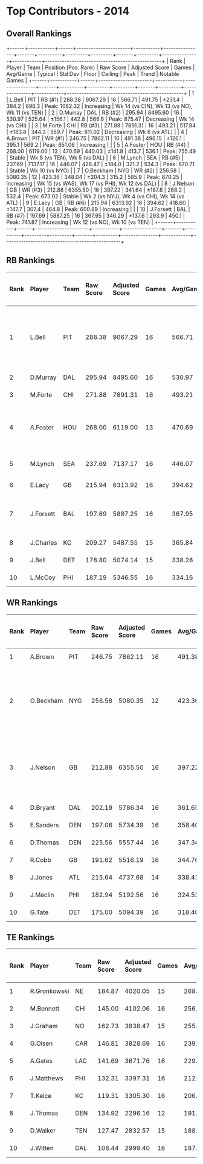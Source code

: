 # Top Contributors - 2014

## Overall Rankings

+------+-----------+------+----------------------+-----------+----------------+-------+----------+---------+---------+-------+---------+---------------+------------+------------------------------------------------+
| Rank | Player    | Team | Position (Pos. Rank) | Raw Score | Adjusted Score | Games | Avg/Game | Typical | Std Dev | Floor | Ceiling | Peak          | Trend      | Notable Games                                  |
+------+-----------+------+----------------------+-----------+----------------+-------+----------+---------+---------+-------+---------+---------------+------------+------------------------------------------------+
| 1    | L.Bell    | PIT  | RB (#1)              | 288.38    | 9067.29        | 16    | 566.71   | 491.75  | ±231.4  | 384.2 | 698.3   | Peak: 1082.32 | Increasing | Wk 14 (vs CIN), Wk 13 (vs NO), Wk 11 (vs TEN)  |
| 2    | D.Murray  | DAL  | RB (#2)              | 295.94    | 8495.60        | 16    | 530.97   | 525.64  | ±156.1  | 442.8 | 566.6   | Peak: 875.47  | Decreasing | Wk 14 (vs CHI)                                 |
| 3    | M.Forte   | CHI  | RB (#3)              | 271.88    | 7891.31        | 16    | 493.21   | 517.84  | ±183.8  | 344.3 | 559.7   | Peak: 811.02  | Decreasing | Wk 6 (vs ATL)                                  |
| 4    | A.Brown   | PIT  | WR (#1)              | 246.75    | 7862.11        | 16    | 491.38   | 496.15  | ±126.1  | 395.1 | 569.2   | Peak: 651.06  | Increasing |                                                |
| 5    | A.Foster  | HOU  | RB (#4)              | 268.00    | 6119.00        | 13    | 470.69   | 440.03  | ±141.8  | 413.7 | 536.1   | Peak: 755.49  | Stable     | Wk 8 (vs TEN), Wk 5 (vs DAL)                   |
| 6    | M.Lynch   | SEA  | RB (#5)              | 237.69    | 7137.17        | 16    | 446.07   | 428.47  | ±184.0  | 321.2 | 534.3   | Peak: 870.71  | Stable     | Wk 10 (vs NYG)                                 |
| 7    | O.Beckham | NYG  | WR (#2)              | 256.58    | 5080.35        | 12    | 423.36   | 348.04  | ±204.3  | 315.2 | 585.9   | Peak: 870.25  | Increasing | Wk 15 (vs WAS), Wk 17 (vs PHI), Wk 12 (vs DAL) |
| 8    | J.Nelson  | GB   | WR (#3)              | 212.88    | 6355.50        | 16    | 397.22   | 341.64  | ±187.8  | 268.2 | 532.4   | Peak: 673.02  | Stable     | Wk 2 (vs NYJ), Wk 4 (vs CHI), Wk 14 (vs ATL)   |
| 9    | E.Lacy    | GB   | RB (#6)              | 215.94    | 6313.92        | 16    | 394.62   | 418.60  | ±147.7  | 307.4 | 464.8   | Peak: 600.89  | Increasing |                                                |
| 10   | J.Forsett | BAL  | RB (#7)              | 197.69    | 5887.25        | 16    | 367.95   | 346.29  | ±137.6  | 293.9 | 450.1   | Peak: 741.87  | Increasing | Wk 12 (vs NO), Wk 10 (vs TEN)                  |
+------+-----------+------+----------------------+-----------+----------------+-------+----------+---------+---------+-------+---------+---------------+------------+------------------------------------------------+

## RB Rankings

| Rank | Player    | Team | Raw Score | Adjusted Score | Games | Avg/Game | Typical | Std Dev | Floor | Ceiling | Peak          | Trend      | Notable Games (>150% Typical)                 |
| :----| :---------| :----| :---------| :--------------| :-----| :--------| :-------| :-------| :-----| :-------| :-------------| :----------| :---------------------------------------------|
| 1    | L.Bell    | PIT  | 288.38    | 9067.29        | 16    | 566.71   | 491.75  | ±231.4  | 384.2 | 698.3   | Peak: 1082.32 | Increasing | Wk 14 (vs CIN), Wk 13 (vs NO), Wk 11 (vs TEN) |
| 2    | D.Murray  | DAL  | 295.94    | 8495.60        | 16    | 530.97   | 525.64  | ±156.1  | 442.8 | 566.6   | Peak: 875.47  | Decreasing | Wk 14 (vs CHI)                                |
| 3    | M.Forte   | CHI  | 271.88    | 7891.31        | 16    | 493.21   | 517.84  | ±183.8  | 344.3 | 559.7   | Peak: 811.02  | Decreasing | Wk 6 (vs ATL)                                 |
| 4    | A.Foster  | HOU  | 268.00    | 6119.00        | 13    | 470.69   | 440.03  | ±141.8  | 413.7 | 536.1   | Peak: 755.49  | Stable     | Wk 8 (vs TEN), Wk 5 (vs DAL)                  |
| 5    | M.Lynch   | SEA  | 237.69    | 7137.17        | 16    | 446.07   | 428.47  | ±184.0  | 321.2 | 534.3   | Peak: 870.71  | Stable     | Wk 10 (vs NYG)                                |
| 6    | E.Lacy    | GB   | 215.94    | 6313.92        | 16    | 394.62   | 418.60  | ±147.7  | 307.4 | 464.8   | Peak: 600.89  | Increasing |                                               |
| 7    | J.Forsett | BAL  | 197.69    | 5887.25        | 16    | 367.95   | 346.29  | ±137.6  | 293.9 | 450.1   | Peak: 741.87  | Increasing | Wk 12 (vs NO), Wk 10 (vs TEN)                 |
| 8    | J.Charles | KC   | 209.27    | 5487.55        | 15    | 365.84   | 395.21  | ±176.6  | 267.6 | 485.9   | Peak: 737.76  | Stable     |                                               |
| 9    | J.Bell    | DET  | 178.80    | 5074.14        | 15    | 338.28   | 344.38  | ±147.6  | 229.2 | 404.8   | Peak: 653.94  | Increasing |                                               |
| 10   | L.McCoy   | PHI  | 187.19    | 5346.55        | 16    | 334.16   | 362.97  | ±134.5  | 210.2 | 403.1   | Peak: 501.89  | Decreasing |                                               |

## WR Rankings

| Rank | Player    | Team | Raw Score | Adjusted Score | Games | Avg/Game | Typical | Std Dev | Floor | Ceiling | Peak         | Trend      | Notable Games (>150% Typical)                  |
| :----| :---------| :----| :---------| :--------------| :-----| :--------| :-------| :-------| :-----| :-------| :------------| :----------| :----------------------------------------------|
| 1    | A.Brown   | PIT  | 246.75    | 7862.11        | 16    | 491.38   | 496.15  | ±126.1  | 395.1 | 569.2   | Peak: 651.06 | Increasing |                                                |
| 2    | O.Beckham | NYG  | 256.58    | 5080.35        | 12    | 423.36   | 348.04  | ±204.3  | 315.2 | 585.9   | Peak: 870.25 | Increasing | Wk 15 (vs WAS), Wk 17 (vs PHI), Wk 12 (vs DAL) |
| 3    | J.Nelson  | GB   | 212.88    | 6355.50        | 16    | 397.22   | 341.64  | ±187.8  | 268.2 | 532.4   | Peak: 673.02 | Stable     | Wk 2 (vs NYJ), Wk 4 (vs CHI), Wk 14 (vs ATL)   |
| 4    | D.Bryant  | DAL  | 202.19    | 5786.34        | 16    | 361.65   | 331.21  | ±148.9  | 247.0 | 492.1   | Peak: 583.27 | Increasing |                                                |
| 5    | E.Sanders | DEN  | 197.06    | 5734.39        | 16    | 358.40   | 355.96  | ±149.7  | 270.2 | 428.8   | Peak: 743.39 | Decreasing |                                                |
| 6    | D.Thomas  | DEN  | 225.56    | 5557.44        | 16    | 347.34   | 330.83  | ±162.2  | 279.2 | 440.3   | Peak: 689.79 | Stable     |                                                |
| 7    | R.Cobb    | GB   | 191.62    | 5516.19        | 16    | 344.76   | 368.25  | ±127.1  | 279.3 | 380.4   | Peak: 566.69 | Stable     |                                                |
| 8    | J.Jones   | ATL  | 215.64    | 4737.68        | 14    | 338.41   | 322.04  | ±158.5  | 210.7 | 435.2   | Peak: 705.50 | Increasing |                                                |
| 9    | J.Maclin  | PHI  | 182.94    | 5192.56        | 16    | 324.53   | 282.59  | ±201.7  | 214.5 | 341.5   | Peak: 807.48 | Decreasing |                                                |
| 10   | G.Tate    | DET  | 175.00    | 5094.39        | 16    | 318.40   | 294.65  | ±139.3  | 208.9 | 389.4   | Peak: 578.04 | Decreasing |                                                |

## TE Rankings

| Rank | Player       | Team | Raw Score | Adjusted Score | Games | Avg/Game | Typical | Std Dev | Floor | Ceiling | Peak         | Trend      | Notable Games (>150% Typical) |
| :----| :------------| :----| :---------| :--------------| :-----| :--------| :-------| :-------| :-----| :-------| :------------| :----------| :-----------------------------|
| 1    | R.Gronkowski | NE   | 184.87    | 4020.05        | 15    | 268.00   | 256.77  | ±107.3  | 231.4 | 306.1   | Peak: 602.81 | Increasing |                               |
| 2    | M.Bennett    | CHI  | 145.00    | 4102.06        | 16    | 256.38   | 255.57  | ±130.8  | 146.0 | 362.0   | Peak: 425.87 | Decreasing |                               |
| 3    | J.Graham     | NO   | 162.73    | 3838.47        | 15    | 255.90   | 276.33  | ±146.4  | 200.5 | 353.4   | Peak: 588.87 | Stable     |                               |
| 4    | G.Olsen      | CAR  | 146.81    | 3828.69        | 16    | 239.29   | 244.95  | ±131.6  | 106.3 | 326.5   | Peak: 420.82 | Decreasing |                               |
| 5    | A.Gates      | LAC  | 141.69    | 3671.76        | 16    | 229.48   | 244.30  | ±139.4  | 114.8 | 275.7   | Peak: 611.03 | Decreasing |                               |
| 6    | J.Matthews   | PHI  | 132.31    | 3397.31        | 16    | 212.33   | 197.12  | ±139.0  | 134.0 | 236.3   | Peak: 441.01 | Increasing |                               |
| 7    | T.Kelce      | KC   | 119.31    | 3305.30        | 16    | 206.58   | 183.80  | ±87.5   | 147.5 | 262.4   | Peak: 394.63 | Stable     |                               |
| 8    | J.Thomas     | DEN  | 134.92    | 2296.16        | 12    | 191.35   | 139.52  | ±132.9  | 96.9  | 300.8   | Peak: 544.91 | Decreasing |                               |
| 9    | D.Walker     | TEN  | 127.47    | 2832.57        | 15    | 188.84   | 181.38  | ±101.7  | 135.8 | 241.0   | Peak: 445.56 | Stable     |                               |
| 10   | J.Witten     | DAL  | 108.44    | 2999.40        | 16    | 187.46   | 193.30  | ±88.5   | 144.2 | 235.1   | Peak: 334.61 | Increasing |                               |

